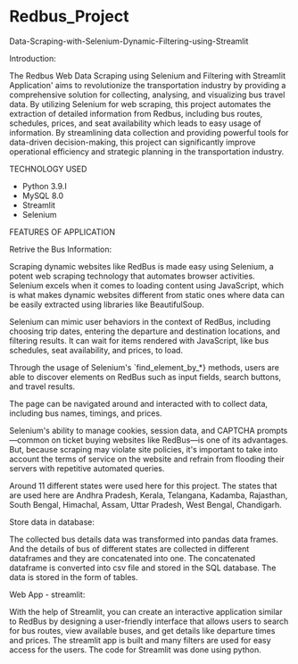 # Redbus_Project




Data-Scraping-with-Selenium-Dynamic-Filtering-using-Streamlit

 Introduction:

The Redbus Web Data Scraping using Selenium and Filtering with Streamlit Application' aims to revolutionize the transportation industry by providing a comprehensive solution for collecting, analysing, and visualizing bus travel data. By utilizing Selenium for web scraping, this project automates the extraction of detailed information from Redbus, including bus routes, schedules, prices, and seat availability which leads to easy usage of information. By streamlining data collection and providing powerful tools for data-driven decision-making, this project can significantly improve operational efficiency and strategic planning in the transportation industry.
  
 TECHNOLOGY USED
* Python 3.9.I
* MySQL 8.0
* Streamlit
* Selenium

 FEATURES OF APPLICATION

 Retrive the Bus Information:

Scraping dynamic websites like RedBus is made easy using Selenium, a potent web scraping technology that automates browser activities. Selenium excels when it comes to loading content using JavaScript, which is what makes dynamic websites different from static ones where data can be easily extracted using libraries like BeautifulSoup.

Selenium can mimic user behaviors in the context of RedBus, including choosing trip dates, entering the departure and destination locations, and filtering results. It can wait for items rendered with JavaScript, like bus schedules, seat availability, and prices, to load.

Through the usage of Selenium's `find_element_by_*} methods, users are able to discover elements on RedBus such as input fields, search buttons, and travel results.

The page can be navigated around and interacted with to collect data, including bus names, timings, and prices.

Selenium's ability to manage cookies, session data, and CAPTCHA prompts—common on ticket buying websites like RedBus—is one of its advantages. But, because scraping may violate site policies, it's important to take into account the terms of service on the website and refrain from flooding their servers with repetitive automated queries.

Around 11 different states were used here for this project. The states that are used here are Andhra Pradesh, Kerala, Telangana, Kadamba, Rajasthan, South Bengal, Himachal, Assam, Uttar Pradesh, West Bengal, Chandigarh. 

Store data in database:

The collected bus details data was transformed into pandas data frames. And the details of bus of different states are collected in different dataframes and they are concatenated into one. 
The concatenated dataframe is converted into csv file and stored in the SQL database.
The data is stored in the form of tables.

Web App - streamlit:

With the help of Streamlit, you can create an interactive application similar to RedBus by designing a user-friendly interface that allows users to search for bus routes, view available buses, and get details like departure times and prices. The streamlit app is built and many filters are used for easy access for the users. The code for Streamlit was done using python. 






 
     

                                
    
